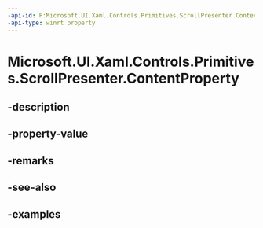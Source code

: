 ```yaml
---
-api-id: P:Microsoft.UI.Xaml.Controls.Primitives.ScrollPresenter.ContentProperty
-api-type: winrt property
---
```


# Microsoft.UI.Xaml.Controls.Primitives.ScrollPresenter.ContentProperty

<!--
public static Windows.UI.Xaml.DependencyProperty ContentProperty { get; }
-->


## -description

## -property-value

## -remarks

## -see-also

## -examples


